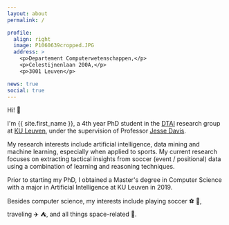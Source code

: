 ```yaml
---
layout: about
permalink: /

profile:
  align: right
  image: P1060639cropped.JPG
  address: >
    <p>Departement Computerwetenschappen,</p>
    <p>Celestijnenlaan 200A,</p>
    <p>3001 Leuven</p>

news: true
social: true
---
```


Hi! :wave:  

I'm {{ site.first_name }}, a 4th year PhD student in the <a href="https://dtai.cs.kuleuven.be/" target="_blank">DTAI</a> research group at <a href="https://www.kuleuven.be/kuleuven/" target="_blank">KU Leuven</a>, under the supervision of Professor <a href="https://people.cs.kuleuven.be/~jesse.davis/" target="_blank">Jesse Davis</a>. 

My research interests include artificial intelligence, data mining and machine learning, especially when applied to sports. My current research focuses on extracting tactical insights from soccer (event / positional) data using a combination of learning and reasoning techniques. 

Prior to starting my PhD, I obtained a Master's degree in Computer Science with a major in Artificial Intelligence at KU Leuven in 2019.

Besides computer science, my interests include playing soccer :soccer: :green_heart:, traveling :airplane: :tent:, and all things space-related :rocket:.
